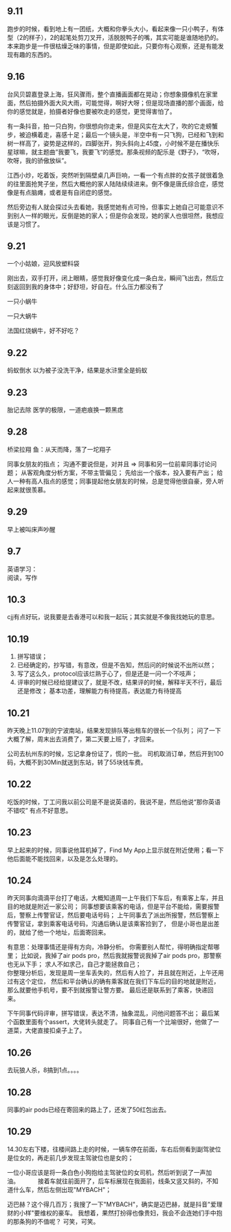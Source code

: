 ## 9.11
跑步的时候，看到地上有一团纸，大概和你拳头大小，看起来像一只小鸭子，有体型（2的样子），2的起笔处剪刀叉开，活脱脱鸭子的嘴，其实可能是谁随地扔的。本来跑步是一件很枯燥乏味的事情，但是即使如此，只要你有心观察，还是有能发现有趣的东西的。


## 9.16
台风贝碧嘉登录上海，狂风骤雨，整个直播画面都在晃动；你想象摄像机在家里面，然后拍摄外面大风大雨，可能觉得，啊好大呀；但是现场直播的那个画面，给你的感觉就是，拍摄者好像也要被吹走的感觉，更觉得害怕了。

有一条抖音，拍一只白狗，你很想向你走来，但是风实在太大了，吹的它走螃蟹步，被迫横着走，喜感十足；最后一个镜头是，半空中有一只飞狗，已经和飞到和树一样高了，姿势是这样的，四脚张开，狗头斜向上45度，小时候不是在播快乐星球嘛，就主题曲”我要飞，我要飞“的感觉。那条视频的配乐是《野子》，“吹呀，吹呀，我的骄傲放纵”。


江西小炒，吃着饭，突然听到隔壁桌几声巨响，一看一个有点胖的女孩子就很着急的往里面抢凳子坐，然后大概他的家人陆陆续续进来。倒不像是唐氏综合症，感觉像是有点脑瘫，或者是有自闭症的感觉。

然后旁边有人就会探过头去看她，我感觉她有点可怜，但事实上她自己可能意识不到别人一样的眼光，反倒是她的家人；但是你会发现，她的家人也很坦然，我想应该是习惯了。


## 9.21
一个小姑娘，迎风放塑料袋

刚出去，双手打开，闭上眼睛，感觉我好像变化成一条白龙，瞬间飞出去，然后立刻返回到我的身体中；好舒坦，好自在。什么压力都没有了

一只小蜗牛

一只大蜗牛

法国红烧蜗牛，好不好吃？

## 9.22
蚂蚁倒水
以为被子没洗干净，结果是水浒里全是蚂蚁

## 9.23
胎记去除
医学的极限，一道疤痕换一颗黑痣

## 9.28
桥梁拉翔
鱼：从天而降，落了一坨翔子

同事女朋友的指点；
沟通不要说但是，对并且 => 同事和另一位前辈同事讨论问题；
从客观角度分析方案，不带主管偏见；
先给出一个版本，投入要有产出；
给人一种有高人指点的感觉；同事提起他女朋友的时候，总是觉得他很自豪，旁人听起来就很羡慕。


## 9.29
早上被叫床声吵醒


## 9.7
英语学习：  
阅读，写作  

## 10.3
cjj有点好玩，说我要是去香港可以和我一起玩；其实就是不像我找她玩的意思。

## 10.19
1. 拼写错误；
2. 已经确定的，抄写错，有意改，但是不告知，然后问的时候说不出所以然；
3. 写了这么久，protocol应该烂熟于心了，但是还是一问一个不吱声；
4. 评审的时候已经给提建议了，就是不改，结果评的时候，解释半天不行，最后还是修改；
基本功差，理解能力有待提高，表达能力有待提高

## 10.21
昨天晚上11.07到的宁波南站，结果发现排队等出租车的很长一个队列；
问了一下大概了解，周末出去消费了，第二天要上班了，才回来。

公司去杭州东的时候，忘记拿身份证了，慌的一批。
司机取消订单，然后开到100码，大概不到30Min就送到东站，转了55块钱车费。

## 10.22
吃饭的时候，丁工问我以前公司是不是说英语的，我说不是，然后他说“那你英语不错哎”
有点不好意思。

## 10.23
早上起来的时候，同事说他耳机掉了，Find My App上显示就在附近使用；看一下他后面能不能找回来，以及是怎么处理的。

## 10.24
昨天同事向滴滴平台打了电话，大概知道周一上午我们下车后，有乘客上车，并且目的地就是附近一家公司；
同事想要该乘客的电话，但是平台不能给，需要报警后，警察上传警官证，然后要电话号码；
上午同事去了派出所报警，然后警察上传警官证，拿到乘客电话号码，沟通后确认是该乘客捡到了，
但是小哥也是出差的，就给了他一个地址，后面寄回来。

有意思：处理事情还是得有方向，冷静分析。
你需要别人帮忙，得明确指定帮哪里；
比如说，我掉了air pods pro，然后我就报警说我掉了air pods pro，那警察也无从下手；
求人不如求己，自己才能拯救自己；  
你整理分析后，发现是周一坐车丢失的，然后有人捡了，并且就在附近，上午还用过有这个定位，
然后和平台确认的确有乘客就在我们下车后的目的地就是附近，那么就要他手机号，要不到就报警让警方要。
最后还是联系到了乘客，快递回来。


下午同事代码评审，拼写错误，表达不清，抽象混乱，问他问题答不出；
最后某个函数里面有个assert，大佬转头就走了。
同事自己有一个比喻很好，他做了一道菜，大佬直接扣桌子上了。


## 10.26
去玩狼人杀，8搞到1点。。。。   


## 10.28  
同事的air pods已经在寄回来的路上了，还发了50红包出去。


## 10.29    
14.30左右下楼，往楼间路上走的时候，一辆车停在前面，车右后侧看到副驾驶位是位女的，再走前几步发现主驾驶位也是女的；

一位小哥应该是将一条白色小狗抱给主驾驶位的女司机，然后听到说了一声加油。          
接着车就往前面开了，后车标展现在我面前，线条又竖又斜的，不知道什么车，然后左侧出现"MYBACH"；

迈巴赫？这个得几百万；我搜了一下"MYBACH"，确实是迈巴赫，就是抖音"爱理财的小样"要维权的豪车。
我想着，果然打扮得也像贵妇，我会不会连她们手中抱的那条狗的不值呢？
可笑，可笑。





